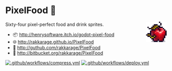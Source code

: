 # **PixelFood** 🍎

<img align="right" src="icon.png">

Sixty-four pixel-perfect food and drink sprites.

- 📦 <http://henrysoftware.itch.io/godot-pixel-food>
- 🌐 <http://rakkarage.github.io/PixelFood>
- 📃 <http://guthub.com/rakkarage/PixelFood>
- 📃 <http://bitbucket.org/rakkarage/PixelFood>

[![.github/workflows/compress.yml](https://github.com/rakkarage/PixelFood/actions/workflows/compress.yml/badge.svg)](https://github.com/rakkarage/PixelFood/actions/workflows/compress.yml)
[![.github/workflows/deploy.yml](https://github.com/rakkarage/PixelFood/actions/workflows/deploy.yml/badge.svg)](https://github.com/rakkarage/PixelFood/actions/workflows/deploy.yml)
